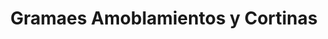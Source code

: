 ---
title: "Gramaes Amoblamientos y Cortinas"
url: /san-jorge/gramaes-amoblamientos-y-cortinas/
shop: Möbel
---